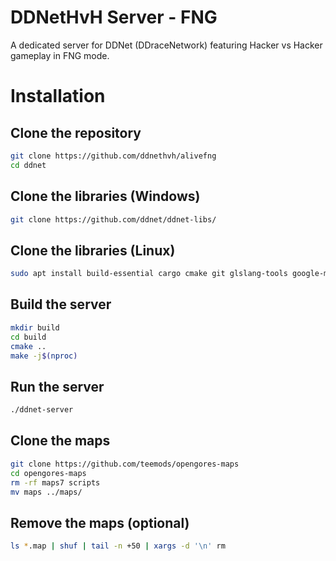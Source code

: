 # DDNetHvH Server - FNG

A dedicated server for DDNet (DDraceNetwork) featuring Hacker vs Hacker gameplay in FNG mode.

# Installation

## Clone the repository
```sh
git clone https://github.com/ddnethvh/alivefng
cd ddnet
```

## Clone the libraries (Windows)
```sh
git clone https://github.com/ddnet/ddnet-libs/
```

## Clone the libraries (Linux)
```sh
sudo apt install build-essential cargo cmake git glslang-tools google-mock libavcodec-extra libavdevice-dev libavfilter-dev libavformat-dev libavutil-dev libcurl4-openssl-dev libfreetype6-dev libglew-dev libnotify-dev libogg-dev libopus-dev libopusfile-dev libpng-dev libsdl2-dev libsqlite3-dev libssl-dev libvulkan-dev libwavpack-dev libx264-dev python3 rustc spirv-tools
```

## Build the server
```sh
mkdir build
cd build
cmake ..
make -j$(nproc)
```

## Run the server
```sh
./ddnet-server
```

## Clone the maps
```sh
git clone https://github.com/teemods/opengores-maps
cd opengores-maps
rm -rf maps7 scripts
mv maps ../maps/
```

## Remove the maps (optional)
```sh
ls *.map | shuf | tail -n +50 | xargs -d '\n' rm
```